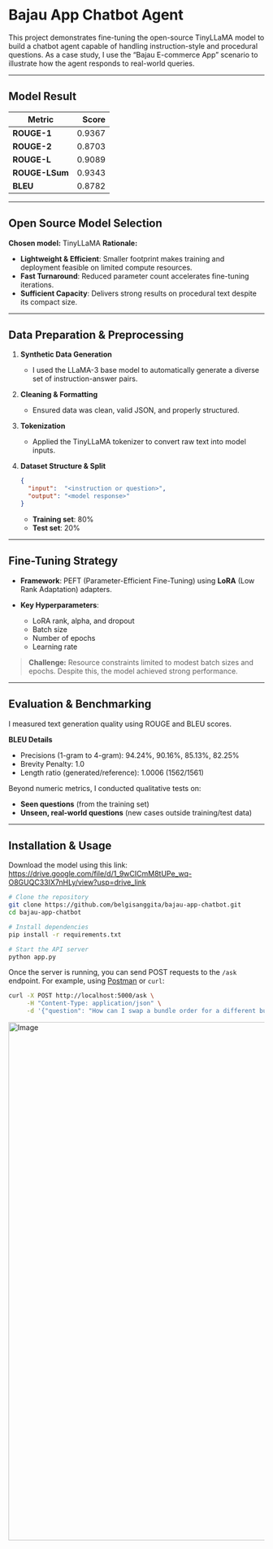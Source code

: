 # Bajau App Chatbot Agent

This project demonstrates fine-tuning the open-source TinyLLaMA model to build a chatbot agent capable of handling instruction-style and procedural questions. As a case study, I use the “Bajau E-commerce App” scenario to illustrate how the agent responds to real-world queries.

---

## Model Result
| Metric         |  Score |
| -------------- | -----: |
| **ROUGE-1**    | 0.9367 |
| **ROUGE-2**    | 0.8703 |
| **ROUGE-L**    | 0.9089 |
| **ROUGE-LSum** | 0.9343 |
| **BLEU**       | 0.8782 |

---

## Open Source Model Selection

**Chosen model:** TinyLLaMA
**Rationale:**

* **Lightweight & Efficient**: Smaller footprint makes training and deployment feasible on limited compute resources.
* **Fast Turnaround**: Reduced parameter count accelerates fine-tuning iterations.
* **Sufficient Capacity**: Delivers strong results on procedural text despite its compact size.

---

## Data Preparation & Preprocessing

1. **Synthetic Data Generation**

   * I used the LLaMA-3 base model to automatically generate a diverse set of instruction-answer pairs.

2. **Cleaning & Formatting**

   * Ensured data was clean, valid JSON, and properly structured.

3. **Tokenization**

   * Applied the TinyLLaMA tokenizer to convert raw text into model inputs.

4. **Dataset Structure & Split**

   ```json
   {
     "input":  "<instruction or question>",
     "output": "<model response>"
   }
   ```

   * **Training set**: 80%
   * **Test set**: 20%

---

## Fine-Tuning Strategy

* **Framework**: PEFT (Parameter-Efficient Fine-Tuning) using **LoRA** (Low Rank Adaptation) adapters.
* **Key Hyperparameters**:

  * LoRA rank, alpha, and dropout
  * Batch size
  * Number of epochs
  * Learning rate

> **Challenge:** Resource constraints limited to modest batch sizes and epochs. Despite this, the model achieved strong performance.

---

## Evaluation & Benchmarking

I measured text generation quality using ROUGE and BLEU scores.

**BLEU Details**

* Precisions (1-gram to 4-gram): 94.24%, 90.16%, 85.13%, 82.25%
* Brevity Penalty: 1.0
* Length ratio (generated/reference): 1.0006 (1562/1561)

Beyond numeric metrics, I conducted qualitative tests on:

* **Seen questions** (from the training set)
* **Unseen, real-world questions** (new cases outside training/test data)

---

## Installation & Usage

Download the model using this link: https://drive.google.com/file/d/1_9wCICmM8tUPe_wq-O8GUQC33IX7nHLy/view?usp=drive_link
```bash
# Clone the repository
git clone https://github.com/belgisanggita/bajau-app-chatbot.git
cd bajau-app-chatbot

# Install dependencies
pip install -r requirements.txt

# Start the API server
python app.py
```

Once the server is running, you can send POST requests to the `/ask` endpoint.
For example, using [Postman](https://www.postman.com/) or `curl`:

```bash
curl -X POST http://localhost:5000/ask \
     -H "Content-Type: application/json" \
     -d '{"question": "How can I swap a bundle order for a different bundle in the Bajau E-Commerce mobile app?"}'
```
<img width="1919" height="1021" alt="Image" src="https://github.com/user-attachments/assets/046620d8-8563-48a3-ae2f-61ea5cd845cf" />


